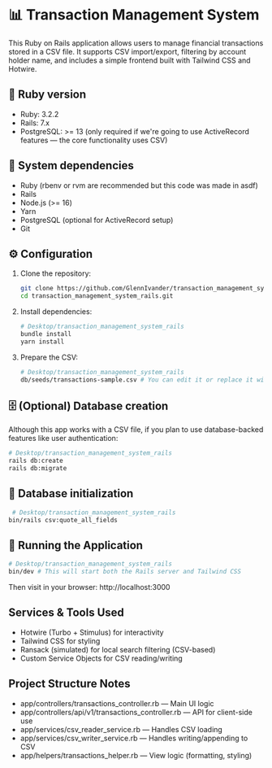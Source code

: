 # 📊 Transaction Management System
This Ruby on Rails application allows users to manage financial transactions stored in a CSV file. It supports CSV import/export, filtering by account holder name, and includes a simple frontend built with Tailwind CSS and Hotwire.

## 🔧 Ruby version
- Ruby: 3.2.2
- Rails: 7.x
- PostgreSQL: >= 13 (only required if we're going to use ActiveRecord features — the core functionality uses CSV)

## 🧩 System dependencies
- Ruby (rbenv or rvm are recommended but this code was made in asdf)
- Rails
- Node.js (>= 16)
- Yarn
- PostgreSQL (optional for ActiveRecord setup)
- Git

## ⚙️ Configuration
1. Clone the repository:
   ```bash
   git clone https://github.com/GlennIvander/transaction_management_system_rails.git
   cd transaction_management_system_rails.git
   ```
3. Install dependencies:
   ```bash
   # Desktop/transaction_management_system_rails
   bundle install
   yarn install
   ```
   
5. Prepare the CSV:
   ```bash
   # Desktop/transaction_management_system_rails
   db/seeds/transactions-sample.csv # You can edit it or replace it with your own data.
   ```

## 🗄️ (Optional) Database creation
  Although this app works with a CSV file, if you plan to use database-backed features like user authentication:
  ```bash
  # Desktop/transaction_management_system_rails
  rails db:create
  rails db:migrate
  ```

## 🔌 Database initialization
  ```bash
   # Desktop/transaction_management_system_rails
  bin/rails csv:quote_all_fields
   ```

## 🚀 Running the Application
   ```bash
   # Desktop/transaction_management_system_rails
  bin/dev # This will start both the Rails server and Tailwind CSS
   ```
  Then visit in your browser: http://localhost:3000

## Services & Tools Used
  - Hotwire (Turbo + Stimulus) for interactivity
  - Tailwind CSS for styling
  - Ransack (simulated) for local search filtering (CSV-based)
  - Custom Service Objects for CSV reading/writing

## Project Structure Notes
  - app/controllers/transactions_controller.rb — Main UI logic
  - app/controllers/api/v1/transactions_controller.rb — API for client-side use
  - app/services/csv_reader_service.rb — Handles CSV loading
  - app/services/csv_writer_service.rb — Handles writing/appending to CSV
  - app/helpers/transactions_helper.rb — View logic (formatting, styling)
  

